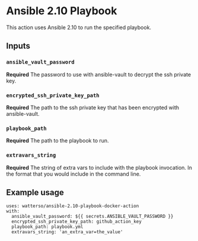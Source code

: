 # Ansible 2.10 Playbook

This action uses Ansible 2.10 to run the specified playbook.

## Inputs

### `ansible_vault_password`

**Required** The password to use with ansible-vault to decrypt the ssh private key.

### `encrypted_ssh_private_key_path`

**Required** The path to the ssh private key that has been encrypted with ansible-vault.

### `playbook_path`

**Required** The path to the playbook to run.

### `extravars_string`

**Required** The string of extra vars to include with the playbook invocation. In the format that you would include in the command line.


## Example usage

```
uses: watterso/ansible-2.10-playbook-docker-action
with:
  ansible_vault_password: ${{ secrets.ANSIBLE_VAULT_PASSWORD }}
  encrypted_ssh_private_key_path: github_action_key
  playbook_path: playbook.yml
  extravars_string: 'an_extra_var=the_value'
```
